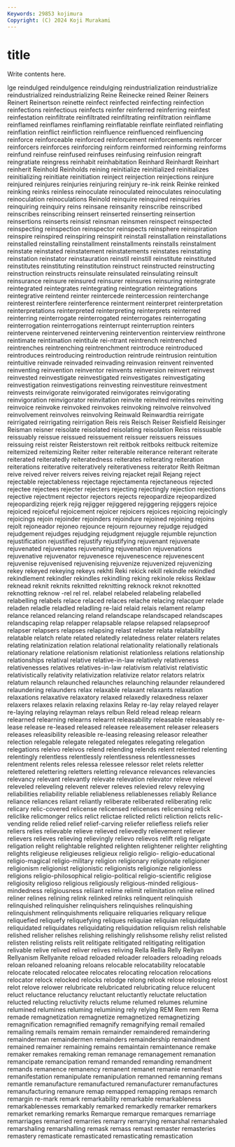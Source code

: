 ```yaml
---
Keywords: 29853 kojimura
Copyright: (C) 2024 Koji Murakami
---
```


# title

Write contents here.



lge reindulged reindulgence reindulging reindustrialization
reindustrialize reindustrialized reindustrializing Reine Reinecke reined Reiner Reiners Reinert Reinertson
reinette reinfect reinfected reinfecting reinfection reinfections reinfectious reinfects reinfer reinferred
reinferring reinfest reinfestation reinfiltrate reinfiltrated reinfiltrating reinfiltration reinflame reinflamed reinflames
reinflaming reinflatable reinflate reinflated reinflating reinflation reinflict reinfliction reinfluence reinfluenced
reinfluencing reinforce reinforceable reinforced reinforcement reinforcements reinforcer reinforcers reinforces reinforcing
reinform reinformed reinforming reinforms reinfund reinfuse reinfused reinfuses reinfusing reinfusion
reingraft reingratiate reingress reinhabit reinhabitation Reinhard Reinhardt Reinhart reinherit Reinhold
Reinholds reining reinitialize reinitialized reinitializes reinitializing reinitiate reinitiation reinject reinjection
reinjections reinjure reinjured reinjures reinjuries reinjuring reinjury re-ink reink Reinke
reinked reinking reinks reinless reinoculate reinoculated reinoculates reinoculating reinoculation reinoculations
Reinold reinquire reinquired reinquiries reinquiring reinquiry reins reinsane reinsanity reinscribe
reinscribed reinscribes reinscribing reinsert reinserted reinserting reinsertion reinsertions reinserts reinsist
reinsman reinsmen reinspect reinspected reinspecting reinspection reinspector reinspects reinsphere reinspiration
reinspire reinspired reinspiring reinspirit reinstall reinstallation reinstallations reinstalled reinstalling reinstallment
reinstallments reinstalls reinstalment reinstate reinstated reinstatement reinstatements reinstates reinstating reinstation
reinstator reinstauration reinstil reinstill reinstitute reinstituted reinstitutes reinstituting reinstitution reinstruct
reinstructed reinstructing reinstruction reinstructs reinsulate reinsulated reinsulating reinsult reinsurance reinsure
reinsured reinsurer reinsures reinsuring reintegrate reintegrated reintegrates reintegrating reintegration reintegrations
reintegrative reintend reinter reintercede reintercession reinterchange reinterest reinterfere reinterference reinterment
reinterpret reinterpretation reinterpretations reinterpreted reinterpreting reinterprets reinterred reinterring reinterrogate reinterrogated
reinterrogates reinterrogating reinterrogation reinterrogations reinterrupt reinterruption reinters reintervene reintervened reintervening
reintervention reinterview reinthrone reintimate reintimation reintitule rei-ntrant reintrench reintrenched reintrenches
reintrenching reintrenchment reintroduce reintroduced reintroduces reintroducing reintroduction reintrude reintrusion reintuition
reintuitive reinvade reinvaded reinvading reinvasion reinvent reinvented reinventing reinvention reinventor
reinvents reinversion reinvert reinvest reinvested reinvestigate reinvestigated reinvestigates reinvestigating reinvestigation
reinvestigations reinvesting reinvestiture reinvestment reinvests reinvigorate reinvigorated reinvigorates reinvigorating reinvigoration
reinvigorator reinvitation reinvite reinvited reinvites reinviting reinvoice reinvoke reinvoked reinvokes
reinvoking reinvolve reinvolved reinvolvement reinvolves reinvolving Reinwald Reinwardtia reirrigate reirrigated
reirrigating reirrigation Reis reis Reisch Reiser Reisfield Reisinger Reisman reisner
reisolate reisolated reisolating reisolation Reiss reissuable reissuably reissue reissued reissuement
reissuer reissuers reissues reissuing reist reister Reisterstown reit reitbok reitboks
reitbuck reitemize reitemized reitemizing Reiter reiter reiterable reiterance reiterant reiterate
reiterated reiteratedly reiteratedness reiterates reiterating reiteration reiterations reiterative reiteratively reiterativeness
reiterator Reith Reitman reive reived reiver reivers reives reiving rejacket
rejail Rejang reject rejectable rejectableness rejectage rejectamenta rejectaneous rejected rejectee
rejectees rejecter rejecters rejecting rejectingly rejection rejections rejective rejectment rejector
rejectors rejects rejeopardize rejeopardized rejeopardizing rejerk rejig rejigger rejiggered rejiggering
rejiggers rejoice rejoiced rejoiceful rejoicement rejoicer rejoicers rejoices rejoicing rejoicingly
rejoicings rejoin rejoinder rejoinders rejoindure rejoined rejoining rejoins rejolt rejoneador
rejoneo rejounce rejourn rejourney rejudge rejudged rejudgement rejudges rejudging rejudgment
rejuggle rejumble rejunction rejustification rejustified rejustify rejustifying rejuvenant rejuvenate rejuvenated
rejuvenates rejuvenating rejuvenation rejuvenations rejuvenative rejuvenator rejuvenesce rejuvenescence rejuvenescent rejuvenise
rejuvenised rejuvenising rejuvenize rejuvenized rejuvenizing rekey rekeyed rekeying rekeys rekhti
Reki rekick rekill rekindle rekindled rekindlement rekindler rekindles rekindling reking
rekinole rekiss Reklaw reknead reknit reknits reknitted reknitting reknock reknot
reknotted reknotting reknow -rel rel rel. relabel relabeled relabeling relabelled
relabelling relabels relace relaced relaces relache relacing relacquer relade reladen
reladle reladled reladling re-laid relaid relais relament relamp relance relanced
relancing reland relandscape relandscaped relandscapes relandscaping relap relapper relapsable relapse
relapsed relapseproof relapser relapsers relapses relapsing relast relaster relata relatability
relatable relatch relate related relatedly relatedness relater relaters relates relating
relatinization relation relational relationality relationally relationals relationary relatione relationism relationist
relationless relations relationship relationships relatival relative relative-in-law relatively relativeness relativenesses
relatives relatives-in-law relativism relativist relativistic relativistically relativity relativization relativize relator
relators relatrix relatum relaunch relaunched relaunches relaunching relaunder relaundered relaundering
relaunders relax relaxable relaxant relaxants relaxation relaxations relaxative relaxatory relaxed
relaxedly relaxedness relaxer relaxers relaxes relaxin relaxing relaxins Relay re-lay
relay relayed relayer re-laying relaying relayman relays relbun Reld relead
releap relearn relearned relearning relearns relearnt releasability releasable releasably re-lease
release re-leased released releasee releasement releaser releasers releases releasibility releasible
re-leasing releasing releasor releather relection relegable relegate relegated relegates relegating
relegation relegations releivo releivos relend relending relends relent relented relenting
relentingly relentless relentlessly relentlessness relentlessnesses relentment relents reles relessa relessee
relessor relet relets reletter relettered relettering reletters reletting relevance relevances
relevancies relevancy relevant relevantly relevate relevation relevator releve relevel releveled
releveling relevent relever releves relevied relevy relevying reliabilities reliability reliable
reliableness reliablenesses reliably Reliance reliance reliances reliant reliantly reliberate reliberated
reliberating relic relicary relic-covered relicense relicensed relicenses relicensing relick reliclike
relicmonger relics relict relictae relicted relicti reliction relicts relic-vending relide
relied relief relief-carving reliefer reliefless reliefs relier reliers relies relievable
relieve relieved relievedly relievement reliever relievers relieves relieving relievingly relievo
relievos relift relig religate religation relight relightable relighted relighten relightener
relighter relighting relights religieuse religieuses religieux religio religio- religio-educational religio-magical
religio-military religion religionary religionate religioner religionism religionist religionistic religionists religionize
religionless religions religio-philosophical religio-political religio-scientific religiose religiosity religioso religious religiously
religious-minded religious-mindedness religiousness reliiant relime relimit relimitation reline relined reliner
relines relining relink relinked relinks relinquent relinquish relinquished relinquisher relinquishers
relinquishes relinquishing relinquishment relinquishments reliquaire reliquaries reliquary relique reliquefied reliquefy
reliquefying reliques reliquiae reliquian reliquidate reliquidated reliquidates reliquidating reliquidation reliquism
relish relishable relished relisher relishes relishing relishingly relishsome relishy relist
relisted relisten relisting relists relit relitigate relitigated relitigating relitigation relivable
relive relived reliver relives reliving Rella Rellia Relly Rellyan Rellyanism
Rellyanite reload reloaded reloader reloaders reloading reloads reloan reloaned reloaning
reloans relocable relocatability relocatable relocate relocated relocatee relocates relocating relocation
relocations relocator relock relocked relocks relodge relong relook relose relosing
relost relot relove relower relubricate relubricated relubricating reluce relucent reluct
reluctance reluctancy reluctant reluctantly reluctate reluctation relucted relucting reluctivity relucts
relume relumed relumes relumine relumined relumines reluming relumining rely relying
REM Rem rem Rema remade remagnetization remagnetize remagnetized remagnetizing remagnification
remagnified remagnify remagnifying remail remailed remailing remails remaim remain remainder
remaindered remaindering remainderman remaindermen remainders remaindership remaindment remained remainer remaining
remains remaintain remaintenance remake remaker remakes remaking reman remanage remanagement
remanation remancipate remancipation remand remanded remanding remandment remands remanence remanency
remanent remanet remanie remanifest remanifestation remanipulate remanipulation remanned remanning remans
remantle remanufacture remanufactured remanufacturer remanufactures remanufacturing remanure remap remapped remapping
remaps remarch remargin re-mark remark remarkability remarkable remarkableness remarkablenesses remarkably
remarked remarkedly remarker remarkers remarket remarking remarks Remarque remarque remarques
remarriage remarriages remarried remarries remarry remarrying remarshal remarshaled remarshaling remarshalling
remask remass remast remaster remasteries remastery remasticate remasticated remasticating remastication
